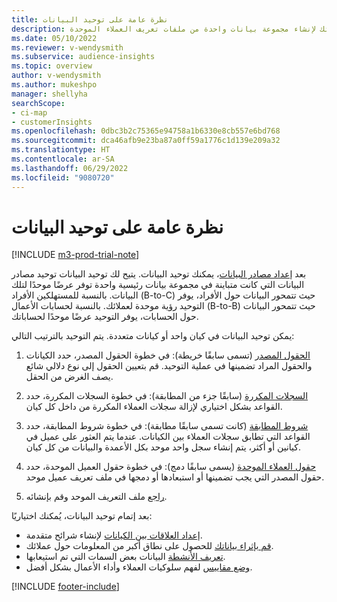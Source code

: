 ```yaml
---
title: نظرة عامة على توحيد البيانات
description: انتقل من خلال عملية توحيد البيانات مع بياناتك لإنشاء مجموعة بيانات واحدة من ملفات تعريف العملاء الموحدة.
ms.date: 05/10/2022
ms.reviewer: v-wendysmith
ms.subservice: audience-insights
ms.topic: overview
author: v-wendysmith
ms.author: mukeshpo
manager: shellyha
searchScope:
- ci-map
- customerInsights
ms.openlocfilehash: 0dbc3b2c75365e94758a1b6330e8cb557e6bd768
ms.sourcegitcommit: dca46afb9e23ba87a0ff59a1776c1d139e209a32
ms.translationtype: HT
ms.contentlocale: ar-SA
ms.lasthandoff: 06/29/2022
ms.locfileid: "9080720"
---
```

# <a name="data-unification-overview"></a>نظرة عامة على توحيد البيانات

[!INCLUDE [m3-prod-trial-note](includes/m3-prod-trial-note.md)]

بعد [إعداد مصادر البيانات](data-sources.md)، يمكنك توحيد البيانات. يتيح لك توحيد البيانات توحيد مصادر البيانات التي كانت متباينة في مجموعة بيانات رئيسية واحدة توفر عرضًا موحدًا لتلك البيانات. بالنسبة للمستهلكين الأفراد (B-to-C) حيث تتمحور البيانات حول الأفراد، يوفر التوحيد رؤية موحدة لعملائك. بالنسبة لحسابات الأعمال (B-to-B) حيث تتمحور البيانات حول الحسابات، يوفر التوحيد عرضًا موحدًا لحساباتك.

يمكن توحيد البيانات في كيان واحد أو كيانات متعددة. يتم التوحيد بالترتيب التالي:

1. [الحقول المصدر](map-entities.md) (تسمى سابقًا خريطة): في خطوة الحقول المصدر، حدد الكيانات والحقول المراد تضمينها في عملية التوحيد. قم بتعيين الحقول إلى نوع دلالي شائع يصف الغرض من الحقل.

1. [السجلات المكررة](remove-duplicates.md) (سابقًا جزء من المطابقة): في خطوة السجلات المكررة، حدد القواعد بشكل اختياري لإزالة سجلات العملاء المكررة من داخل كل كيان.

1. [شروط المطابقة](match-entities.md) (كانت تسمى سابقًا مطابقة): في خطوة شروط المطابقة، حدد القواعد التي تطابق سجلات العملاء بين الكيانات. عندما يتم العثور على عميل في كيانين أو أكثر، يتم إنشاء سجل واحد موحد بكل الأعمدة والبيانات من كل كيان.

1. [حقول العملاء الموحدة](merge-entities.md) (يسمى سابقًا دمج): في خطوة حقول العميل الموحدة، حدد حقول المصدر التي يجب تضمينها أو استبعادها أو دمجها في ملف تعريف عميل موحد.  

1. [راجع](review-unification.md) ملف التعريف الموحد وقم بإنشائه.

بعد إتمام توحيد البيانات، يُمكنك اختياريًا:

- [إعداد العلاقات بين الكيانات](relationships.md) لإنشاء شرائح متقدمة.
- [قم بإثراء بياناتك](enrichment-hub.md) للحصول على نطاق أكبر من المعلومات حول عملائك.
- [تعريف الأنشطة](activities.md) البيانات بعض السمات التي تم استيعابها.
- [وضع مقاييس](measures.md) لفهم سلوكيات العملاء وأداء الأعمال بشكل أفضل.

[!INCLUDE [footer-include](includes/footer-banner.md)]
